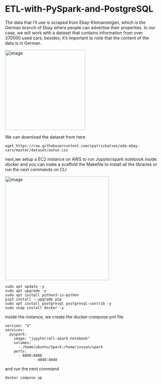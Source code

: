 # ETL-with-PySpark-and-PostgreSQL
The data that I’ll use is scraped from Ebay-Kleinanzeigen, which is the German branch 
of Ebay where people can advertise their properties. In our case, we will work with a 
dataset that contains information from over 370000 used cars; besides, it’s important 
to note that the content of the data is in German.

<img width="264" alt="image" src="https://github.com/AsaelSolorio/ETL-with-PySpark-and-PostgreSQL/assets/112660076/5cd1e0a2-54eb-401e-aaec-a2042f06f19f">

We can download the dataset from here
``` batch
wget https://raw.githubusercontent.com/cpatrickalves/eda-ebay-cars/master/dataset/autos.csv
```

next,we setup a EC2 instance on AWS to run Jupyter/spark notebook inside docker and you can make a scaffold the Makefile 
to install all the libraries or run the next commands on CLI

<img width="342" alt="image" src="https://github.com/AsaelSolorio/ETL-with-PySpark-and-PostgreSQL/assets/112660076/4444d7ee-2c15-4fa5-93e6-eea973178d30">

``` batch
sudo apt update -y
sudo apt upgrade -y
sudo apt install python3-is-python
pip3 install --upgrade pip 
sudo apt install postgresql postgresql-contrib -y
sudo snap install docker -y
```
inside the instance, we create the docker-compose.yml file
``` batch
version: "3"
services:
  pyspark:
    image: "jupyter/all-spark-notebook"
    volumes:
      - /home/ubuntu/Spark:/home/jovyan/spark
    ports:
      - 8888:8888
			 - 4040:4040
```

and run the next command 
``` batch
docker compose up
```
